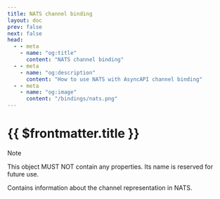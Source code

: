 ```yaml
---
title: NATS channel binding
layout: doc
prev: false
next: false
head:
  - - meta
    - name: "og:title"
      content: "NATS channel binding"
  - - meta
    - name: "og:description"
      content: "How to use NATS with AsyncAPI channel binding"
  - - meta
    - name: "og:image"
      content: "/bindings/nats.png"
---
```


# {{ $frontmatter.title }}

> [!NOTE]
> This object MUST NOT contain any properties. Its name is reserved for future use.

Contains information about the channel representation in NATS.